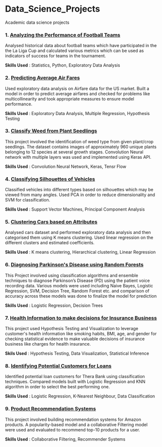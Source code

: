 # Data_Science_Projects
Academic data science projects

### 1. [Analyzing the Performance of Football Teams](https://github.com/colorfulpanda88/Data_Science_Projects/blob/master/Academic_Projects/Analysing_the_performance_of_football_teams.ipynb)
Analysed historical data about football teams which have participated in the the La Liga Cup and calculated various metrics which can be used as indicators of success for teams in the tournament.

__Skills Used__ : Statistics, Python, Exploratory Data Analysis

### 2. [Predicting Average Air Fares](https://github.com/colorfulpanda88/Data_Science_Projects/blob/master/Academic_Projects/Predicting_average_air_fares.ipynb)
Used exploratory data analysis on Airfare data for the US market. Built a model in order to predict average airfares and checked for problems like multicollinearity and took appropriate measures to ensure model performance.

__Skills Used__ : Exploratory Data Analysis, Multiple Regression, Hypothesis Testing

### 3. [Classify Weed from Plant Seedlings](https://github.com/colorfulpanda88/Data_Science_Projects/blob/master/Academic_Projects/Classify_Weed_from_Plant_Seedlings.ipynb)
This project involved the identification of weed type from given plant/crop seedlings. The dataset contains images of approximately 960 unique plants belonging to 12 species at several growth stages. Convolution Neural network with multiple layers was used and implemented using Keras API.

__Skills Used__ : Convolution Neural Network, Keras, Tensr Flow
  
### 4. [Classifying Silhouettes of Vehicles](https://github.com/colorfulpanda88/Data_Science_Projects/blob/master/Academic_Projects/Classifying_silhouettes_of_vehicles.ipynb)
Classified vehicles into different types based on silhouettes which may be viewed from many angles. Used PCA in order to reduce dimensionality and SVM for classification.

__Skills Used__ : Support Vector Machines, Principal Component Analysis

### 5. [Clustering Cars based on Attributes](https://github.com/colorfulpanda88/Data_Science_Projects/blob/master/Academic_Projects/Clustering_cars_based_on_attributes.ipynb)
Analysed cars dataset and performed exploratory data analysis and then categorised them using K means clustering. Used linear regression on the different clusters and estimated coefficients.

__Skills Used__ : K means clustering, Hierarchical clustering, Linear Regression
  
### 6. [Diagnosing Parkinson's Disease using Random Forests](https://github.com/colorfulpanda88/Data_Science_Projects/blob/master/Academic_Projects/Diagnosing_Parkinson's_disease_using_Random_Forests.ipynb)
This Project involved using classification algorithms and ensemble techniques to diagnose Parkinson’s Disease (PD) using the patient voice recording data. Various models were used including Naive Bayes, Logistic Regression, SVM, Decision Tree, Random Forest etc. and comparison of accuracy across these models was done to finalize the model for prediction

__Skills Used__ : Logistic Regression, Decision Trees
  
### 7. [Health Information to make decisions for Insurance Business](https://github.com/colorfulpanda88/Data_Science_Projects/blob/master/Academic_Projects/Health_information_to_make_decisions_for_insurance_business.ipynb)
This project used Hypothesis Testing and Visualization to leverage customer's health information like smoking habits, BMI, age, and gender for checking statistical evidence to make valuable decisions of insurance business like charges for health insurance.

__Skils Used__ : Hypothesis Testing, Data Visualization, Statistical Inference
  
### 8. [Identifying Potential Customers for Loans](https://github.com/colorfulpanda88/Data_Science_Projects/blob/master/Academic_Projects/Identifying_potential_customers_for_loans.ipynb)
Identified potential loan customers for Thera Bank using classification techniques. Compared models built with Logistic Regression and KNN algorithm in order to select the best performing one.

__Skills Used__ : Logistic Regression, K-Nearest Neighbour, Data Classification
  
### 9. [Product Recommendation Systems](https://github.com/colorfulpanda88/Data_Science_Projects/blob/master/Academic_Projects/Product_Recommendation_Systems.ipynb)
This project involved building recommendation systems for Amazon products. A popularity-based model and a collaborative Filtering model were used and evaluated to recommend top-10 products for a user.

__Skills Used__ : Collaborative Filtering, Recommender Systems
